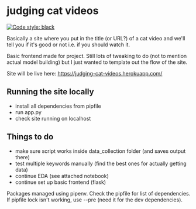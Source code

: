 # judging cat videos

[![Code style: black](https://img.shields.io/badge/code%20style-black-000000.svg)](https://github.com/psf/black)

Basically a site where you put in the title (or URL?) of a cat video and we'll tell you if it's good or not i.e. if you should watch it.

Basic frontend made for project. Still lots of tweaking to do (not to mention actual model building) but I just wanted to template out the flow of the site.

Site will be live here: https://judging-cat-videos.herokuapp.com/

## Running the site locally
- install all dependencies from pipfile
- run app.py
- check site running on localhost

## Things to do
- make sure script works inside data_collection folder (and saves output there)
- test multiple keywords manually (find the best ones for actually getting data)
- continue EDA (see attached notebook)
- continue set up basic frontend (flask)

Packages managed using pipenv. Check the pipfile for list of dependencies.
If pipfile lock isn't working, use --pre (need it for the dev dependencies).